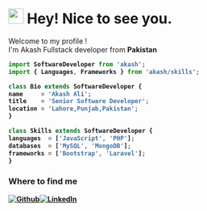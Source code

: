 <h1><img src="https://emojis.slackmojis.com/emojis/images/1531849430/4246/blob-sunglasses.gif?1531849430" width="30"/> Hey! Nice to see you.</h1>

<p>Welcome to my profile ! </br> I'm Akash Fullstack developer from <b>Pakistan</p>



```javascript
import SoftwareDeveloper from 'akash'; 
import { Languages, Frameworks } from 'akash/skills';

class Bio extends SoftwareDeveloper {
name     = 'Akash Ali';
title    = 'Senior Software Developer';
location = 'Lahore,Punjab,Pakistan';
}

class Skills extends SoftwareDeveloper {
languages  = ['JavaScript', 'PHP'];
databases  = ['MySQL', 'MongoDB'];
frameworks = ['Bootstrap', 'Laravel'];
}
```
<h3>Where to find me</h3>
<p><a href="https://github.com/akashmughal7" target="_blank"><img alt="Github" src="https://img.shields.io/badge/GitHub-%2312100E.svg?&style=for-the-badge&logo=Github&logoColor=white" /></a><a href="https://www.linkedin.com/in/akash-ali-0b5a541b7/" target="_blank"><img alt="LinkedIn" src="https://img.shields.io/badge/linkedin-%230077B5.svg?&style=for-the-badge&logo=linkedin&logoColor=white" /></a>
</p>
